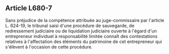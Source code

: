 Article L680-7
----
Sans préjudice de la compétence attribuée au juge-commissaire par l'article L.
624-19, le tribunal saisi d'une procédure de sauvegarde, de redressement
judiciaire ou de liquidation judiciaire ouverte à l'égard d'un entrepreneur
individuel à responsabilité limitée connaît des contestations relatives à
l'affectation des éléments du patrimoine de cet entrepreneur qui s'élèvent à
l'occasion de cette procédure.

